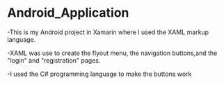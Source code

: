 # Android_Application
-This is my Android project in Xamarin where I used the XAML markup language.

-XAML was use to create the flyout menu, the navigation buttons,and the "login" and "registration" pages.

-I used the C# programming language to make the buttons work

